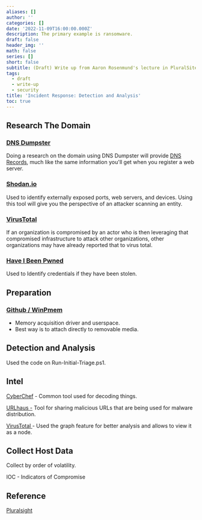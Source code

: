 ```yaml
---
aliases: []
author: ''
categories: []
date: '2022-11-09T16:00:00.000Z'
description: The primary example is ransomware.
draft: false
header_img: ''
math: false
series: []
short: false
subtitle: (Draft) Write up from Aaron Rosenmund's lecture in PluralSite
tags:
  - draft
  - write-up
  - security
title: 'Incident Response: Detection and Analysis'
toc: true
---
```



## Research The Domain

### [DNS Dumpster](https://dnsdumpster.com/ "DNS Dumpster")

Doing a research on the domain using DNS Dumpster will provide [DNS Records](/posts/dns-record-types-primer "DNS Record Types Primer"), much like the same information you'll get when you register a web server.

### [Shodan.io](https://www.shodan.io/ "Shodan.io")

Used to identify externally exposed ports, web servers, and devices. Using this tool will give you the perspective of an attacker scanning an entity.

### [VirusTotal](https://www.virustotal.com/gui/home/upload "VirusTotal")

If an organization is compromised by an actor who is then leveraging that compromised infrastructure to attack other organizations, other organizations may have already reported that to virus total.

### [Have I Been Pwned](https://haveibeenpwned.com/ "Have I Been Pwned")

Used to Identify credentials if they have been stolen.

## Preparation

### [Github / WinPmem](https://github.com/Velocidex/WinPmem "WinPmem")

* Memory acquisition driver and userspace.
* Best way is to attach directly to removable media.

## Detection and Analysis

Used the code on Run-Initial-Triage.ps1.

## Intel

[CyberChef](https://gchq.github.io/CyberChef/ "CyberChef") - Common tool used for decoding things.

[URLhaus -](https://urlhaus.abuse.ch/ "URLhaus") Tool for sharing malicious URLs that are being used for malware distribution.

[VirusTotal ](https://www.virustotal.com/gui/home/upload "VirusTotal")- Used the graph feature for better analysis and allows to view it as a node.

## Collect Host Data

Collect by order of volatility.

IOC - Indicators of Compromise

## Reference

[Pluralsight](https://app.pluralsight.com/course-player?courseId=54e73c9c-ca9e-43db-ad50-1cd272a13f78 "PluralSight")
